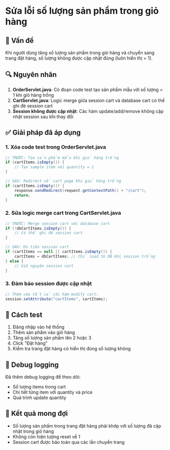 # Sửa lỗi số lượng sản phẩm trong giỏ hàng

## 🐛 Vấn đề
Khi người dùng tăng số lượng sản phẩm trong giỏ hàng và chuyển sang trang đặt hàng, số lượng không được cập nhật đúng (luôn hiển thị = 1).

## 🔍 Nguyên nhân
1. **OrderServlet.java**: Có đoạn code test tạo sản phẩm mẫu với số lượng = 1 khi giỏ hàng trống
2. **CartServlet.java**: Logic merge giữa session cart và database cart có thể ghi đè session cart
3. **Session không được cập nhật**: Các hàm update/add/remove không cập nhật session sau khi thay đổi

## ✅ Giải pháp đã áp dụng

### 1. Xóa code test trong OrderServlet.java
```java
// TRƯỚC: Tạo sản phẩm mẫu khi giỏ hàng trống
if (cartItems.isEmpty()) {
    // Tạo sample item với quantity = 1
}

// SAU: Redirect về cart page khi giỏ hàng trống
if (cartItems.isEmpty()) {
    response.sendRedirect(request.getContextPath() + "/cart");
    return;
}
```

### 2. Sửa logic merge cart trong CartServlet.java
```java
// TRƯỚC: Merge session cart với database cart
if (!dbCartItems.isEmpty()) {
    // Có thể ghi đè session cart
}

// SAU: Ưu tiên session cart
if (cartItems == null || cartItems.isEmpty()) {
    cartItems = dbCartItems; // Chỉ load từ DB khi session trống
} else {
    // Giữ nguyên session cart
}
```

### 3. Đảm bảo session được cập nhật
```java
// Thêm vào tất cả các hàm modify cart:
session.setAttribute("cartItems", cartItems);
```

## 🧪 Cách test
1. Đăng nhập vào hệ thống
2. Thêm sản phẩm vào giỏ hàng
3. Tăng số lượng sản phẩm lên 2 hoặc 3
4. Click "Đặt hàng"
5. Kiểm tra trang đặt hàng có hiển thị đúng số lượng không

## 📝 Debug logging
Đã thêm debug logging để theo dõi:
- Số lượng items trong cart
- Chi tiết từng item với quantity và price
- Quá trình update quantity

## 🎯 Kết quả mong đợi
- Số lượng sản phẩm trong trang đặt hàng phải khớp với số lượng đã cập nhật trong giỏ hàng
- Không còn hiện tượng reset về 1
- Session cart được bảo toàn qua các lần chuyển trang
